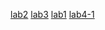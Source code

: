[lab2](https://Chihiro1982.github.io/2)
[lab3](https://Chihiro1982.github.io/3)
[lab1](https://Chihiro1982.github.io/1)
[lab4-1](https://Chihiro1982.github.io/4-1)
